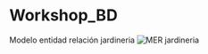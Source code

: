 # Workshop_BD
Modelo entidad relación jardineria
![MER jardineria](https://github.com/SebasMedina22/Workshop_BD/assets/132634556/ac37dfc3-de11-42d6-baea-c5a7982a88b8)

